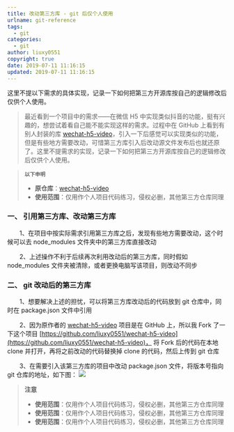 ```yaml
---
title: 改动第三方库 - git 后仅个人使用
urlname: git-reference
tags:
  - git
categories:
  - git
author: liuxy0551
copyright: true
date: 2019-07-11 11:16:15
updated: 2019-07-11 11:16:15
---
```



这里不提以下需求的具体实现，记录一下如何把第三方开源库按自己的逻辑修改后仅供个人使用。
> 最近看到一个项目中的需求——在微信 H5 中实现类似抖音的功能，挺有兴趣的，想尝试着看自己能不能实现这样的需求。过程中在 GitHub 上看到有别人封装的库 [wechat-h5-video](https://github.com/tclyjy/wechat-h5-video)，引入一下后感觉可以实现类似的功能，但是有些地方需要改动，可惜第三方库引入后改动源文件发布后也就还原了。这里不提需求的实现，记录一下如何把第三方开源库按自己的逻辑修改后仅供个人使用。
<!--more-->

>**`以下申明`**
>* **原仓库**：[wechat-h5-video](https://github.com/tclyjy/wechat-h5-video)
>* **使用范围**：仅用作个人项目代码练习，侵权必删，其他第三方仓库同理


### 一、 引用第三方库、改动第三方库

　　1、在项目中按实际需求引用第三方库之后，发现有些地方需要改动，这个时候可以去 node_modules 文件夹中的第三方库直接改动

　　2、上述操作不利于后续再次利用改动后的第三方库，同时假如 node_modules 文件夹被清除，或者更换电脑写该项目，则改动不同步


### 二、 git 改动后的第三方库

　　1、想要解决上述的担忧，可以将第三方库改动后的代码放到 git 仓库中，同时在 package.json 文件中引用

　　2、因为原作者的 [wechat-h5-video](https://github.com/tclyjy/wechat-h5-video) 项目是在 GitHub 上，所以我 Fork 了一下这个项目 [https://github.com/liuxy0551/wechat-h5-video](https://github.com/liuxy0551/wechat-h5-video)，
 将 Fork 后的代码在本地 clone 并打开，再将之前改动的代码替换掉 clone 的代码，然后上传到 git 仓库

　　3、在需要引入该第三方库的项目中改动 package.json 文件，将版本号指向 git 仓库的地址，如下图：
    ![](https://images-hosting.liuxianyu.cn/posts/git-reference/1.png)



>**注意**
>* **使用范围**：仅用作个人项目代码练习，侵权必删，其他第三方仓库同理
>* **使用范围**：仅用作个人项目代码练习，侵权必删，其他第三方仓库同理
>* **使用范围**：仅用作个人项目代码练习，侵权必删，其他第三方仓库同理
